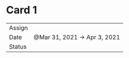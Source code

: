 # Card 1

<table><tbody><tr class="odd"><td>Assign</td><td></td></tr><tr class="even"><td>Date</td><td>@Mar 31, 2021 → Apr 3, 2021</td></tr><tr class="odd"><td>Status</td><td></td></tr></tbody></table>

